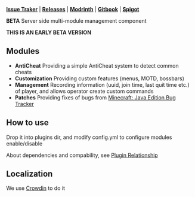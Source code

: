 **[Issue Traker](https://github.com/AFterNode/GeneralPublic/issues)** |
**[Releases](https://github.com/AFterNode/GeneralPublic/releases)** |
**[Modrinth](https://modrinth.com/plugin/general)** |
**[Gitbook](https://afternode.gitbook.io/general)** |
**[Spigot](https://www.spigotmc.org/resources/general.111381/)**

**BETA** Server side multi-module management component

**THIS IS AN EARLY BETA VERSION**

## Modules

- **AntiCheat** Providing a simple AntiCheat system to detect common cheats
- **Customization** Providing custom features (menus, MOTD, bossbars)
- **Management** Recording information (uuid, join time, last quit time etc.) of player, and allows operator create custom commands
- **Patches** Providing fixes of bugs from [Minecraft: Java Edition Bug Tracker](https://bugs.mojang.com/projects/MC/summary)

## How to use

Drop it into plugins dir, and modify config.yml to configure modules enable/disable

About dependencies and compability, see [Plugin Relationship](https://afternode.gitbook.io/general/plugin-relationship)

## Localization

We use [Crowdin](https://crowdin.com/project/mc-general) to do it
